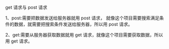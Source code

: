 <!--
 * @Descripttion:
 * @version:
 * @Author: luckzhangfengbo
 * @Date: 2024-03-30 16:51:37
 * @LastEditors: zhangfengbo
 * @LastEditTime: 2024-03-30 16:52:22
-->

get 请求与 post 请求

1、post:需要把数据发送给服务器就用 post 请求， 就像这个项目需要搜索满足条件的数据，就需要把搜索条件发送给服务器，所以用 post 请求。

2、get:需要从服务器获取数据就用 get 请求，就像这个项目需要获取数据，所以用 get 请求。

```

```
